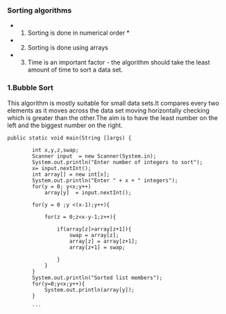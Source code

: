 
### Sorting algorithms  

* 1. Sorting is done in numerical order *
* 2.  Sorting is done using arrays
* 3. Time is an important factor - the algorithm should take the least amount of time to sort a data set.

### 1.Bubble Sort

 This algorithm is mostly suitable  for small data sets.It compares every two elements as it moves across the data set moving horizontally checking which is greater than the other.The aim is to have the least number on the left and the biggest number on the right.

```
public static void main(String []args) {

        int x,y,z,swap;
        Scanner input  = new Scanner(System.in);
        System.out.println("Enter number of integers to sort");
        x= input.nextInt();
        int array[] = new int[x];
        System.out.println("Enter " + x + " integers");
        for(y = 0; y<x;y++)
            array[y]  = input.nextInt();

        for(y = 0 ;y <(x-1);y++){

            for(z = 0;z<x-y-1;z++){

                if(array[z]>array[z+1]){
                    swap = array[z];
                    array[z] = array[z+1];
                    array[z+1] = swap;

                }
            }
        }
        System.out.println("Sorted list members");
        for(y=0;y<x;y++){
            System.out.println(array[y]);
        }

        ```
